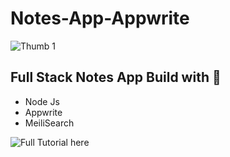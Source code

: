 # Notes-App-Appwrite


![Thumb 1](https://user-images.githubusercontent.com/96995340/233780087-382c2ba1-4ab5-4f66-bc78-a86708f6b8c8.png)


## Full Stack Notes App Build with 💪
- Node Js
- Appwrite 
- MeiliSearch

![Full Tutorial here](https://youtu.be/EGt-8RSV5-8)


